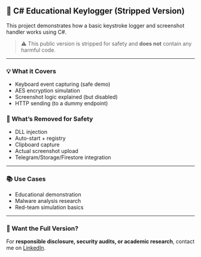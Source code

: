 ## 🔐 C# Educational Keylogger (Stripped Version)

This project demonstrates how a basic keystroke logger and screenshot handler works using C#.

> ⚠️ This public version is stripped for safety and **does not** contain any harmful code.

---

### 💡 What it Covers
- Keyboard event capturing (safe demo)
- AES encryption simulation
- Screenshot logic explained (but disabled)
- HTTP sending (to a dummy endpoint)

### 🚫 What’s Removed for Safety
- DLL injection
- Auto-start + registry
- Clipboard capture
- Actual screenshot upload
- Telegram/Storage/Firestore integration

---

### 📚 Use Cases
- Educational demonstration
- Malware analysis research
- Red-team simulation basics

---

### 🧠 Want the Full Version?
For **responsible disclosure, security audits, or academic research**, contact me on [LinkedIn](https://www.linkedin.com/in/ayush-gangwar-cyber/).

